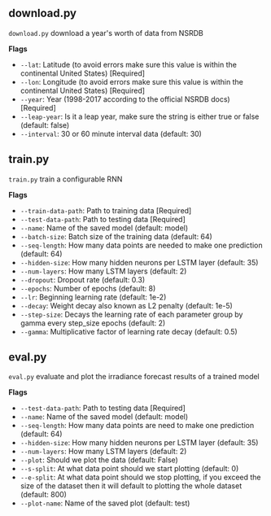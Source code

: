 ## download.py
`download.py` download a year's worth of data from NSRDB

**Flags**
* `--lat`: Latitude (to avoid errors make sure this value is within the continental United States) [Required]
* `--lon`: Longitude (to avoid errors make sure this value is within the continental United States) [Required]
* `--year`: Year (1998-2017 according to the official NSRDB docs) [Required]
* `--leap-year`: Is it a leap year, make sure the string is either true or false (default: false)
* `--interval`: 30 or 60 minute interval data (default: 30)

## train.py
`train.py` train a configurable RNN

**Flags**
* `--train-data-path`: Path to training data [Required]
* `--test-data-path`: Path to testing data [Required]
* `--name`: Name of the saved model (default: model)
* `--batch-size`: Batch size of the training data (default: 64)
* `--seq-length`: How many data points are needed to make one prediction (default: 64)
* `--hidden-size`: How many hidden neurons per LSTM layer (default: 35)
* `--num-layers`: How many LSTM layers (default: 2)
* `--dropout`: Dropout rate (default: 0.3)
* `--epochs`: Number of epochs (default: 8)
* `--lr`: Beginning learning rate (default: 1e-2)
* `--decay`: Weight decay also known as L2 penalty (default: 1e-5)
* `--step-size`: Decays the learning rate of each parameter group by gamma every step_size epochs (default: 2)
* `--gamma`: Multiplicative factor of learning rate decay (default: 0.5)

## eval.py
`eval.py` evaluate and plot the irradiance forecast results of a trained model

**Flags**
* `--test-data-path`: Path to testing data [Required]
* `--name`: Name of the saved model (default: model)
* `--seq-length`: How many data points are need to make one prediction (default: 64)
* `--hidden-size`: How many hidden neurons per LSTM layer (default: 35)
* `--num-layers`: How many LSTM layers (default: 2)
* `--plot`: Should we plot the data (default: False)
* `--s-split`: At what data point should we start plotting (default: 0)
* `--e-split`: At what data point should we stop plotting, if you exceed the size of the dataset then it will default to plotting the whole dataset (default: 800)
* `--plot-name`: Name of the saved plot (default: test)

